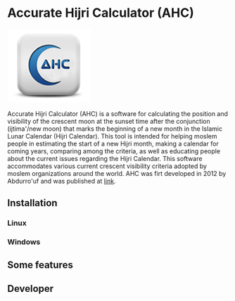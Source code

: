 # Accurate Hijri Calculator (AHC)

![image1](ahc_logo.png)

Accurate Hijri Calculator (AHC) is a software for calculating the position and visibility of the crescent moon at the sunset time after the conjunction (ijtima'/new moon) that marks the beginning of a new month in the Islamic Lunar Calendar (Hijri Calendar). This tool is intended for helping moslem people in estimating the start of a new Hijri month, making a calendar for coming years, comparing among the criteria, as well as educating people about the current issues regarding the Hijri Calendar. This software accommodates various current crescent visibility criteria adopted by moslem organizations around the world. AHC was firt developed in 2012 by Abdurro'uf and was published at [link](https://fi.ub.ac.id/kemahasiswaan-alumni/keorganisasian/tim-astronomi-fisika/accurate-hijri-calculator-2-2/).  

## Installation

### Linux

### Windows


## Some features


## Developer
